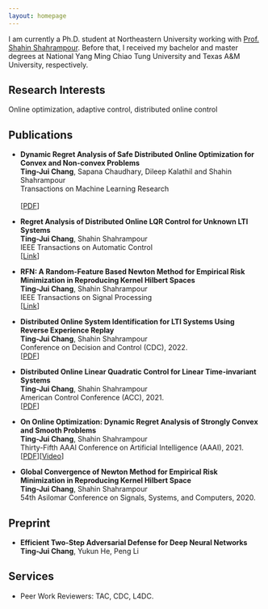 ```yaml
---
layout: homepage
---
```


I am currently a Ph.D. student at Northeastern University working with [Prof. Shahin Shahrampour](https://shahrampour.sites.northeastern.edu/). Before that, I received my bachelor and master degrees at National Yang Ming Chiao Tung University and Texas A&M University, respectively.

## Research Interests

Online optimization, adaptive control, distributed online control


## Publications
- **Dynamic Regret Analysis of Safe Distributed Online Optimization for
Convex and Non-convex Problems**
  <br>
  **Ting-Jui Chang**, Sapana Chaudhary, Dileep Kalathil and Shahin Shahrampour
  <br>
  Transactions on Machine Learning Research
  <br>  
  [[PDF](https://openreview.net/forum?id=xiQXHvL1eN)]

- **Regret Analysis of Distributed Online LQR Control for Unknown LTI Systems**
  <br>
  **Ting-Jui Chang**, Shahin Shahrampour
  <br>
  IEEE Transactions on Automatic Control
  <br>
  [[Link](https://ieeexplore.ieee.org/document/10195959)]
  
- **RFN: A Random-Feature Based Newton Method for Empirical Risk Minimization in Reproducing 
Kernel Hilbert Spaces**
  <br>
  **Ting-Jui Chang**, Shahin Shahrampour
  <br>
  IEEE Transactions on Signal Processing
  <br>
  [[Link](https://ieeexplore.ieee.org/document/9940531)]

- **Distributed Online System Identification for LTI Systems Using Reverse Experience Replay**
  <br>
  **Ting-Jui Chang**, Shahin Shahrampour
  <br>
  Conference on Decision and Control (CDC), 2022.
  <br>
  [[PDF](https://arxiv.org/abs/2207.01062)]

- **Distributed Online Linear Quadratic Control for Linear Time-invariant Systems**
  <br>
  **Ting-Jui Chang**, Shahin Shahrampour
  <br>
  American Control Conference (ACC), 2021.
  <br>
  [[PDF](https://arxiv.org/abs/2009.13749)]

- **On Online Optimization: Dynamic Regret Analysis of Strongly Convex and Smooth Problems**
  <br>
  **Ting-Jui Chang**, Shahin Shahrampour
  <br>
  Thirty-Fifth AAAI Conference on Artificial Intelligence (AAAI), 2021.
  <br>
  [[PDF](https://ojs.aaai.org/index.php/AAAI/article/view/16858)][[Video](https://slideslive.com/38947739/on-online-optimization-dynamic-regret-analysis-of-strongly-convex-and-smooth-problems?ref=account-folder-75497-folders)]

- **Global Convergence of Newton Method for Empirical Risk Minimization in Reproducing Kernel 
Hilbert Space**
  <br>
  **Ting-Jui Chang**, Shahin Shahrampour
  <br>
  54th Asilomar Conference on Signals, Systems, and Computers, 2020.
  <br>
 
## Preprint  
- **Efficient Two-Step Adversarial Defense for Deep Neural Networks**
  <br>
  **Ting-Jui Chang**, Yukun He, Peng Li

## Services

- Peer Work Reviewers: TAC, CDC, L4DC.

